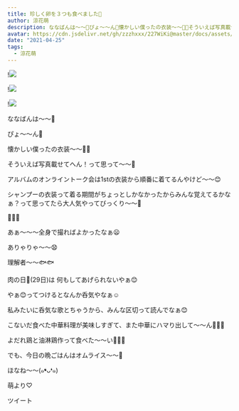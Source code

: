 ```yaml
---
title: 珍しく卵を３つも食べました🥚
author: 涼花萌
description: ななばんは〜〜🌝ぴょ〜〜ん🐸懐かしい僕ったの衣装〜〜🌼🌸そういえば写真載せてへん！って思って〜〜🤭アルバムのオンライントーク会...
avatar: https://cdn.jsdelivr.net/gh/zzzhxxx/227WiKi@master/docs/assets/photo/avatar/moe.jpg
date: "2021-04-25"
tags:
  - 涼花萌
---
```


!![](https://cdn.jsdelivr.net/gh/zzzhxxx/227WiKi-image@master/blog-image/moe-2021-04-25_1.jpg)

!![](https://cdn.jsdelivr.net/gh/zzzhxxx/227WiKi-image@master/blog-image/moe-2021-04-25_2.jpg)

!![](https://cdn.jsdelivr.net/gh/zzzhxxx/227WiKi-image@master/blog-image/moe-2021-04-25_3.jpg)







ななばんは〜〜🌝






ぴょ〜〜ん🐸







懐かしい僕ったの衣装〜〜🌼🌸






そういえば写真載せてへん！って思って〜〜🤭










アルバムのオンライントーク会は1stの衣装から順番に着てるんやけど〜〜😊









シャンプーの衣装って着る期間がちょっとしかなかったからみんな覚えてるかなぁ？って思ってたら大人気やってびっくり〜〜🌰




🧴🌸🍯







あぁ〜〜〜全身で撮ればよかったなぁ😦




ありゃりゃ〜〜😧











理解者〜〜🐟🐟












肉の日🥩(29日)は
何もしてあげられないやぁ😊




やぁ😊ってつけるとなんか呑気やなぁ☺️






私みたいに呑気な歌とちゃうから、みんな区切って読んでなぁ😊










こないだ食べた中華料理が美味しすぎて、また中華にハマり出して〜〜ん🍜🥟🍥


よだれ鶏と油淋鶏作って食べた〜〜い🤤💓💓





でも、今日の晩ごはんはオムライス〜〜🥚










ほなね〜〜(๑❛ᴗ❛๑)



萌より♡


ツイート



